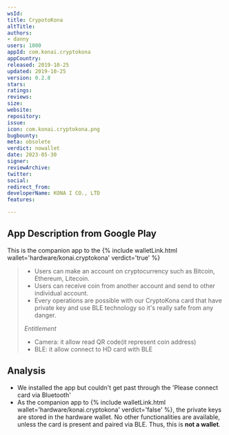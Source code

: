 ```yaml
---
wsId: 
title: CrypotoKona
altTitle: 
authors:
- danny 
users: 1000
appId: com.konai.cryptokona
appCountry: 
released: 2019-10-25
updated: 2019-10-25
version: 0.2.8
stars: 
ratings: 
reviews: 
size: 
website: 
repository: 
issue: 
icon: com.konai.cryptokona.png
bugbounty: 
meta: obsolete
verdict: nowallet
date: 2023-05-30
signer: 
reviewArchive: 
twitter: 
social: 
redirect_from: 
developerName: KONA I CO., LTD
features: 

---
```


## App Description from Google Play 

This is the companion app to the {% include walletLink.html wallet='hardware/konai.cryptokona' verdict='true' %}

> - Users can make an account on cryptocurrency such as Bitcoin, Ethereum, Litecoin.
> - Users can receive coin from another account and send to other individual account.
> - Every operations are possible with our CryptoKona card that have private key and use BLE technology so it's really safe from any danger.
>
> *Entitlement*
> - Camera: it allow read QR code(it represent coin address)
> - BLE: it allow connect to HD card with BLE

## Analysis 

- We installed the app but couldn't get past through the 'Please connect card via Bluetooth'
- As the companion app to {% include walletLink.html wallet='hardware/konai.cryptokona' verdict='false' %}, the private keys are stored in the hardware wallet. No other functionalities are available, unless the card is present and paired via BLE. Thus, this is **not a wallet**. 